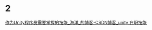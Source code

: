 # 2

[作为Unity程序员需要掌握的技能_海洋_的博客-CSDN博客_unity 在职技能](https://blog.csdn.net/jxw167/article/details/72810368)

